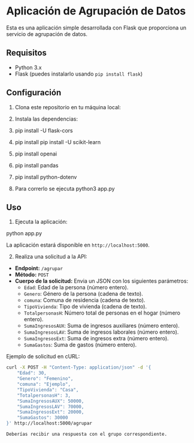 # Aplicación de Agrupación de Datos

Esta es una aplicación simple desarrollada con Flask que proporciona un servicio de agrupación de datos.

## Requisitos

- Python 3.x
- Flask (puedes instalarlo usando `pip install flask`)

## Configuración

1. Clona este repositorio en tu máquina local:

2. Instala las dependencias:

3. pip install -U flask-cors

4. pip install pip install -U scikit-learn

5. pip install openai

6. pip install pandas

7. pip install python-dotenv

8. Para correrlo se ejecuta python3 app.py


## Uso

1. Ejecuta la aplicación:

python app.py


La aplicación estará disponible en `http://localhost:5000`.

2. Realiza una solicitud a la API:

- **Endpoint:** `/agrupar`
- **Método:** `POST`
- **Cuerpo de la solicitud:** Envia un JSON con los siguientes parámetros:
  - `Edad`: Edad de la persona (número entero).
  - `Genero`: Género de la persona (cadena de texto).
  - `comuna`: Comuna de residencia (cadena de texto).
  - `TipoVivienda`: Tipo de vivienda (cadena de texto).
  - `TotalpersonasH`: Número total de personas en el hogar (número entero).
  - `SumaIngresosAUX`: Suma de ingresos auxiliares (número entero).
  - `SumaIngresosLAV`: Suma de ingresos laborales (número entero).
  - `SumaIngresosExt`: Suma de ingresos extra (número entero).
  - `SumaGastos`: Suma de gastos (número entero).

Ejemplo de solicitud en cURL:

```bash
curl -X POST -H "Content-Type: application/json" -d '{
    "Edad": 30,
    "Genero": "Femenino",
    "comuna": "Ejemplo",
    "TipoVivienda": "Casa",
    "TotalpersonasH": 3,
    "SumaIngresosAUX": 50000,
    "SumaIngresosLAV": 70000,
    "SumaIngresosExt": 20000,
    "SumaGastos": 30000
}' http://localhost:5000/agrupar

Deberías recibir una respuesta con el grupo correspondiente.
